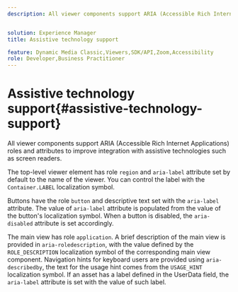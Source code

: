 ```yaml
---
description: All viewer components support ARIA (Accessible Rich Internet Applications) roles and attributes to improve integration with assistive technologies such as screen readers.


solution: Experience Manager
title: Assistive technology support

feature: Dynamic Media Classic,Viewers,SDK/API,Zoom,Accessibility
role: Developer,Business Practitioner
---
```


# Assistive technology support{#assistive-technology-support}

All viewer components support ARIA (Accessible Rich Internet Applications) roles and attributes to improve integration with assistive technologies such as screen readers.

The top-level viewer element has role `region` and `aria-label` attribute set by default to the name of the viewer. You can control the label with the `Container.LABEL` localization symbol.

Buttons have the role `button` and descriptive text set with the `aria-label` attribute. The value of `aria-label` attribute is populated from the value of the button's localization symbol. When a button is disabled, the `aria-disabled` attribute is set accordingly.

The main view has role `application`. A brief description of the main view is provided in `aria-roledescription`, with the value defined by the `ROLE_DESCRIPTION` localization symbol of the corresponding main view component. Navigation hints for keyboard users are provided using `aria-describedby`, the text for the usage hint comes from the `USAGE_HINT` localization symbol. If an asset has a label defined in the UserData field, the `aria-label` attribute is set with the value of such label. 

